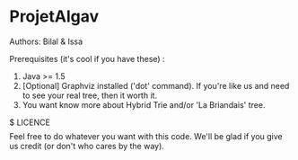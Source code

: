# ProjetAlgav
Authors: Bilal & Issa

Prerequisites (it's cool if you have these) : 

1. Java >= 1.5
2. [Optional] Graphviz installed ('dot' command). If you're like us
	and need to see your real tree, then it worth it.
3. You want know more about Hybrid Trie and/or 'La Briandais' tree.

$$$$$$$$$$$$$$$$$$$$$$$$$$$$$ LICENCE $$$$$$$$$$$$$$$$$$$$$$$$$$$$
Feel free to do whatever you want with this code. We'll be glad if 
you give us credit (or don't who cares by the way).

